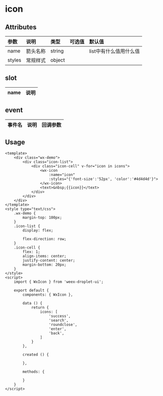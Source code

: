 # icon

## Attributes

| 参数 | 说明 | 类型 | 可选值 | 默认值 |
| :--- | :--- | :--- | :--- | :--- |
| name | 箭头名称 | string |  | list中有什么值用什么值 |
| styles | 常规样式 | object |  |  |

## slot

| name | 说明 |
| :--- | :--- |


## event

| 事件名 | 说明 | 回调参数 |
| :--- | :--- | :--- |


## Usage

```
<template>
    <div class="wx-demo">
        <div class="icon-list">
            <div class="icon-cell" v-for="icon in icons">
                <wx-icon
                    :name="icon"
                    :styles="{'font-size':'52px', 'color':'#4d4d4d'}">
                </wx-icon>
                <text>&nbsp;{{icon}}</text>
            </div>
        </div>
    </div>
</template>
<style type="text/css">
    .wx-demo {
        margin-top: 100px;
    }
    .icon-list {
        display: flex;

        flex-direction: row;
    }
    .icon-cell {
        flex: 1;
        align-items: center;
        justify-content: center;
        margin-bottom: 20px;
    }
</style>
<script>
    import { WxIcon } from 'weex-droplet-ui';

    export default {
        components: { WxIcon },

        data () {
            return {
                icons: [
                    'success',
                    'search',
                    'roundclose',
                    'enter',
                    'back',
                ]
            }
        },

        created () {

        },

        methods: {

        }
    }
</script>
```



